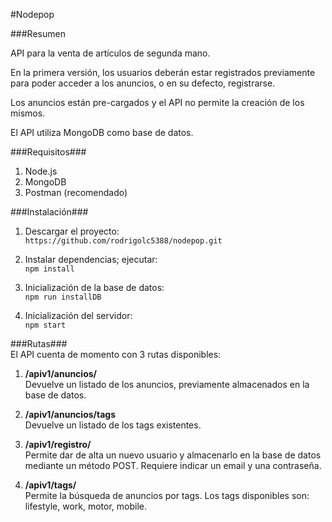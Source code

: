 #Nodepop

###Resumen

API para la venta de artículos de segunda mano.

En la primera versión, los usuarios deberán estar registrados previamente para poder acceder a los anuncios, o en su defecto, registrarse.

Los anuncios están pre-cargados y el API no permite la creación de los mismos.

El API utiliza MongoDB como base de datos.

###Requisitos###
1. Node.js
2. MongoDB
3. Postman (recomendado)

###Instalación###
1. Descargar el proyecto:  
	`https://github.com/rodrigolc5388/nodepop.git`
	
2. Instalar dependencias; ejecutar:  
	`npm install`
	
3. Inicialización de la base de datos:  
	`npm run installDB`
	
4. Inicialización del servidor:  
	`npm start`
	
###Rutas###  
El API cuenta de momento con 3 rutas disponibles:

1. **/apiv1/anuncios/**  
	Devuelve un listado de los anuncios, previamente almacenados en la 	base de datos.
	
2. **/apiv1/anuncios/tags**  
	Devuelve un listado de los tags existentes.
	
3. **/apiv1/registro/**  
	Permite dar de alta un nuevo usuario y almacenarlo en la base de 	datos mediante un método POST. Requiere indicar un email y una 	contraseña.
	
4. **/apiv1/tags/**  
	Permite la búsqueda de anuncios por tags. Los tags disponibles son: 	lifestyle, work, motor, mobile. 
	
	
